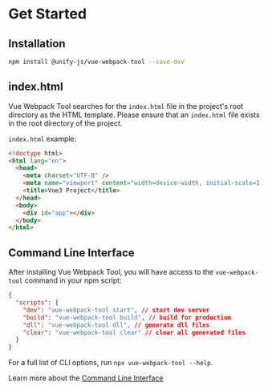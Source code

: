 # Get Started

## Installation

```bash
npm install @unify-js/vue-webpack-tool --save-dev
```

## index.html

Vue Webpack Tool searches for the `index.html` file in the project's root directory as the HTML template. Please ensure that an `index.html` file exists in the root directory of the project.

`index.html` example:

```html
<!doctype html>
<html lang="en">
  <head>
    <meta charset="UTF-8" />
    <meta name="viewport" content="width=device-width, initial-scale=1.0" />
    <title>Vue3 Project</title>
  </head>
  <body>
    <div id="app"></div>
  </body>
</html>
```

## Command Line Interface

After installing Vue Webpack Tool, you will have access to the `vue-webpack-tool` command in your npm script:

```json
{
  "scripts": {
    "dev": "vue-webpack-tool start", // start dev server
    "build": "vue-webpack-tool build", // build for production
    "dll": "vue-webpack-tool dll", // generate dll files
    "clear": "vue-webpack-tool clear" // clear all generated files
  }
}
```

For a full list of CLI options, run `npx vue-webpack-tool --help`.

Learn more about the [Command Line Interface](./cli.md)
